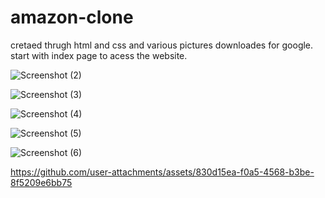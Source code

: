 # amazon-clone  
cretaed thrugh html and css and various pictures downloades for google.
start with index page to acess the website.

![Screenshot (2)](https://github.com/user-attachments/assets/16dfdcf7-c0fb-4a86-bc51-0680a152b537)

![Screenshot (3)](https://github.com/user-attachments/assets/5bac97ae-eaea-4b62-bac0-836570dbdd9a)

![Screenshot (4)](https://github.com/user-attachments/assets/aa1588dc-e5e7-4344-9493-b88a0cb7fc96)

![Screenshot (5)](https://github.com/user-attachments/assets/55d38438-8ab0-40b2-9647-995308ca4cde)

![Screenshot (6)](https://github.com/user-attachments/assets/1a850f60-8c8b-471d-a699-25476d6dcb50)


https://github.com/user-attachments/assets/830d15ea-f0a5-4568-b3be-8f5209e6bb75

